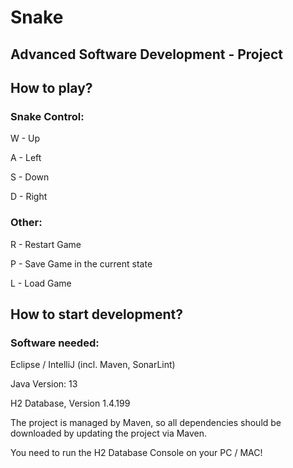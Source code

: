 # Snake

## Advanced Software Development - Project

## How to play?

### Snake Control:
W - Up

A - Left

S - Down

D - Right

### Other:
R - Restart Game

P - Save Game in the current state

L - Load Game

## How to start development?

### Software needed:
Eclipse / IntelliJ (incl. Maven, SonarLint)

Java Version: 13

H2 Database, Version 1.4.199

The project is managed by Maven, so all dependencies should be downloaded by updating the project via Maven.

You need to run the H2 Database Console on your PC / MAC!

